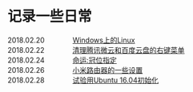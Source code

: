# 记录一些日常
2018.02.20　　　　[Windows上的Linux](https://github.com/beifangwudi/yukky/tree/master/20180220)  
2018.02.22　　　　[清理腾讯微云和百度云盘的右键菜单](https://github.com/beifangwudi/yukky/tree/master/20180222)  
2018.02.24　　　　[命运:冠位指定](https://github.com/beifangwudi/yukky/tree/master/20180224)  
2018.02.26　　　　[小米路由器的一些设置](https://github.com/beifangwudi/yukky/tree/master/20180226)  
2018.02.28　　　　[试验用Ubuntu 16.04初始化](https://github.com/beifangwudi/yukky/tree/master/20180228)  